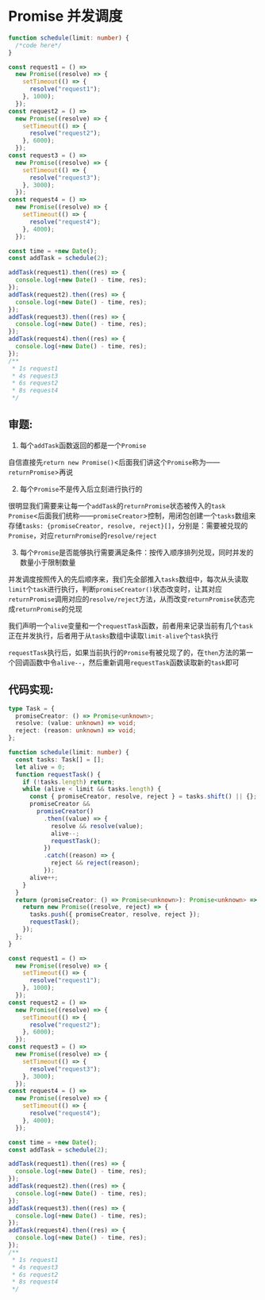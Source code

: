# Promise 并发调度

```ts
function schedule(limit: number) {
  /*code here*/
}

const request1 = () =>
  new Promise((resolve) => {
    setTimeout(() => {
      resolve("request1");
    }, 1000);
  });
const request2 = () =>
  new Promise((resolve) => {
    setTimeout(() => {
      resolve("request2");
    }, 6000);
  });
const request3 = () =>
  new Promise((resolve) => {
    setTimeout(() => {
      resolve("request3");
    }, 3000);
  });
const request4 = () =>
  new Promise((resolve) => {
    setTimeout(() => {
      resolve("request4");
    }, 4000);
  });

const time = +new Date();
const addTask = schedule(2);

addTask(request1).then((res) => {
  console.log(+new Date() - time, res);
});
addTask(request2).then((res) => {
  console.log(+new Date() - time, res);
});
addTask(request3).then((res) => {
  console.log(+new Date() - time, res);
});
addTask(request4).then((res) => {
  console.log(+new Date() - time, res);
});
/**
 * 1s request1
 * 4s request3
 * 6s request2
 * 8s request4
 */
```

## 审题:

1. 每个`addTask`函数返回的都是一个`Promise`

自信直接先`return new Promise()`<后面我们讲这个`Promise`称为——`returnPromise`>再说

2. 每个`Promise`不是传入后立刻进行执行的

很明显我们需要来让每一个`addTask`的`returnPromise`状态被传入的`task Promise`<后面我们统称——`promiseCreator`>控制，用闭包创建一个`tasks`数组来存储`tasks: {promiseCreator, resolve, reject}[]`，分别是：需要被兑现的`Promise`，对应`returnPromise`的`resolve/reject`

3. 每个`Promise`是否能够执行需要满足条件：按传入顺序排列兑现，同时并发的数量小于限制数量

并发调度按照传入的先后顺序来，我们先全部推入`tasks`数组中，每次从头读取`limit`个`task`进行执行，判断`promiseCreator()`状态改变时，让其对应`returnPromise`调用对应的`resolve/reject`方法，从而改变`returnPromise`状态完成`returnPromise`的兑现

我们声明一个`alive`变量和一个`requestTask`函数，前者用来记录当前有几个`task`正在并发执行，后者用于从`tasks`数组中读取`limit-alive`个`task`执行

`requestTask`执行后，如果当前执行的`Promise`有被兑现了的，在`then`方法的第一个回调函数中令`alive--`，然后重新调用`requestTask`函数读取新的`task`即可

## 代码实现:

```ts
type Task = {
  promiseCreator: () => Promise<unknown>;
  resolve: (value: unknown) => void;
  reject: (reason: unknown) => void;
};

function schedule(limit: number) {
  const tasks: Task[] = [];
  let alive = 0;
  function requestTask() {
    if (!tasks.length) return;
    while (alive < limit && tasks.length) {
      const { promiseCreator, resolve, reject } = tasks.shift() || {};
      promiseCreator &&
        promiseCreator()
          .then((value) => {
            resolve && resolve(value);
            alive--;
            requestTask();
          })
          .catch((reason) => {
            reject && reject(reason);
          });
      alive++;
    }
  }
  return (promiseCreator: () => Promise<unknown>): Promise<unknown> => {
    return new Promise((resolve, reject) => {
      tasks.push({ promiseCreator, resolve, reject });
      requestTask();
    });
  };
}

const request1 = () =>
  new Promise((resolve) => {
    setTimeout(() => {
      resolve("request1");
    }, 1000);
  });
const request2 = () =>
  new Promise((resolve) => {
    setTimeout(() => {
      resolve("request2");
    }, 6000);
  });
const request3 = () =>
  new Promise((resolve) => {
    setTimeout(() => {
      resolve("request3");
    }, 3000);
  });
const request4 = () =>
  new Promise((resolve) => {
    setTimeout(() => {
      resolve("request4");
    }, 4000);
  });

const time = +new Date();
const addTask = schedule(2);

addTask(request1).then((res) => {
  console.log(+new Date() - time, res);
});
addTask(request2).then((res) => {
  console.log(+new Date() - time, res);
});
addTask(request3).then((res) => {
  console.log(+new Date() - time, res);
});
addTask(request4).then((res) => {
  console.log(+new Date() - time, res);
});
/**
 * 1s request1
 * 4s request3
 * 6s request2
 * 8s request4
 */
```
